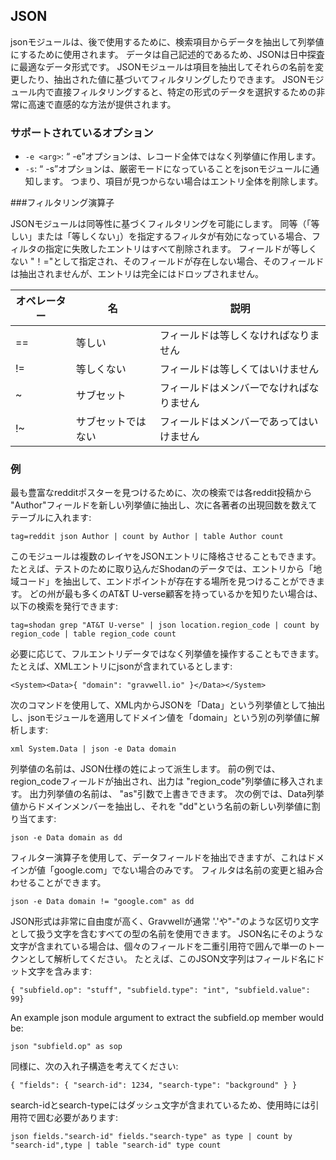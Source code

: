 ## JSON

jsonモジュールは、後で使用するために、検索項目からデータを抽出して列挙値にするために使用されます。  データは自己記述的であるため、JSONは日中探査に最適なデータ形式です。  JSONモジュールは項目を抽出してそれらの名前を変更したり、抽出された値に基づいてフィルタリングしたりできます。  JSONモジュール内で直接フィルタリングすると、特定の形式のデータを選択するための非常に高速で直感的な方法が提供されます。

### サポートされているオプション

* `-e <arg>`: “ -e”オプションは、レコード全体ではなく列挙値に作用します。
* `-s`: “ -s”オプションは、厳密モードになっていることをjsonモジュールに通知します。  つまり、項目が見つからない場合はエントリ全体を削除します。

###フィルタリング演算子

JSONモジュールは同等性に基づくフィルタリングを可能にします。  同等（「等しい」または「等しくない」）を指定するフィルタが有効になっている場合、フィルタの指定に失敗したエントリはすべて削除されます。  フィールドが等しくない "！="として指定され、そのフィールドが存在しない場合、そのフィールドは抽出されませんが、エントリは完全にはドロップされません。

| オペレーター | 名 | 説明
|----------|------|-------------
| == | 等しい | フィールドは等しくなければなりません
| != | 等しくない | フィールドは等しくてはいけません
| ~ | サブセット | フィールドはメンバーでなければなりません
| !~ | サブセットではない | フィールドはメンバーであってはいけません

### 例
最も豊富なredditポスターを見つけるために、次の検索では各reddit投稿から "Author"フィールドを新しい列挙値に抽出し、次に各著者の出現回数を数えてテーブルに入れます:

```
tag=reddit json Author | count by Author | table Author count
```

このモジュールは複数のレイヤをJSONエントリに降格させることもできます。  たとえば、テストのために取り込んだShodanのデータでは、エントリから「地域コード」を抽出して、エンドポイントが存在する場所を見つけることができます。  どの州が最も多くのAT&T U-verse顧客を持っているかを知りたい場合は、以下の検索を発行できます:

```
tag=shodan grep "AT&T U-verse" | json location.region_code | count by region_code | table region_code count
```

必要に応じて、フルエントリデータではなく列挙値を操作することもできます。  たとえば、XMLエントリにjsonが含まれているとします:

```
<System><Data>{ "domain": "gravwell.io" }</Data></System>
```

次のコマンドを使用して、XML内からJSONを「Data」という列挙値として抽出し、jsonモジュールを適用してドメイン値を「domain」という別の列挙値に解析します:

```
xml System.Data | json -e Data domain
```
列挙値の名前は、JSON仕様の姓によって派生します。  前の例では、region_codeフィールドが抽出され、出力は "region_code"列挙値に移入されます。  出力列挙値の名前は、 "as"引数で上書きできます。  次の例では、Data列挙値からドメインメンバーを抽出し、それを "dd"という名前の新しい列挙値に割り当てます:

```
json -e Data domain as dd
```
フィルター演算子を使用して、データフィールドを抽出できますが、これはドメインが値「google.com」でない場合のみです。 フィルタは名前の変更と組み合わせることができます。

```
json -e Data domain != "google.com" as dd
```

JSON形式は非常に自由度が高く、Gravwellが通常 '.'や"-"のような区切り文字として扱う文字を含むすべての型の名前を使用できます。  JSON名にそのような文字が含まれている場合は、個々のフィールドを二重引用符で囲んで単一のトークンとして解析してください。  たとえば、このJSON文字列はフィールド名にドット文字を含みます:

```
{ "subfield.op": "stuff", "subfield.type": "int", "subfield.value": 99}
```

An example json module argument to extract the subfield.op member would be:

```
json "subfield.op" as sop
```

同様に、次の入れ子構造を考えてください:

```
{ "fields": { "search-id": 1234, "search-type": "background" } }
```

search-idとsearch-typeにはダッシュ文字が含まれているため、使用時には引用符で囲む必要があります:

```
json fields."search-id" fields."search-type" as type | count by "search-id",type | table "search-id" type count
```
